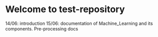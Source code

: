# Welcome to test-repository
14/06: introduction
15/06: documentation of Machine_Learning and its components. Pre-processing docs


